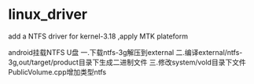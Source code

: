 # linux_driver
add a NTFS driver for kernel-3.18 ,apply MTK plateform

android挂载NTFS U盘
一.下载ntfs-3g解压到external
二.编译external/ntfs-3g,out/target/product目录下生成二进制文件
三.修改system/vold目录下文件PublicVolume.cpp增加类型ntfs
